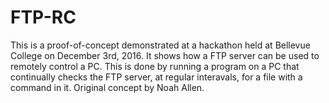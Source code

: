 # FTP-RC
This is a proof-of-concept demonstrated at a hackathon held at Bellevue College on December 3rd, 2016. It shows how a FTP server can be used to remotely control a PC. This is done by running a program on a PC that continually checks the FTP server, at regular interavals, for a file with a command in it. Original concept by Noah Allen.
